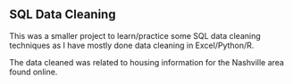 ## SQL Data Cleaning

This was a smaller project to learn/practice some SQL data cleaning techniques as I have mostly done data cleaning in Excel/Python/R.

The data cleaned was related to housing information for the Nashville area found online.
